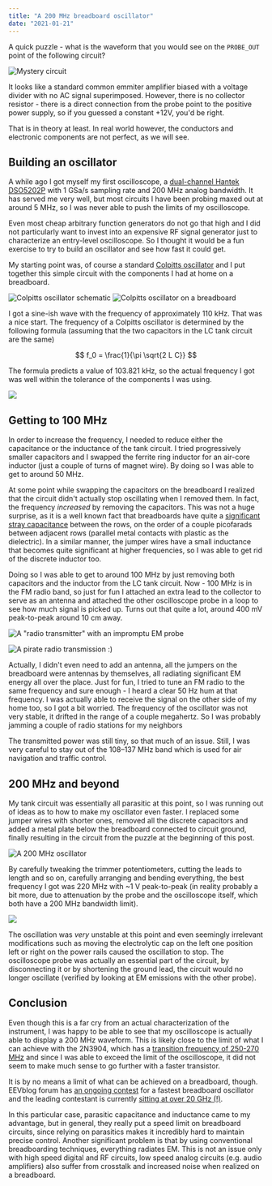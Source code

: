 ```yaml
---
title: "A 200 MHz breadboard oscillator"
date: "2021-01-21"
---
```


A quick puzzle - what is the waveform that you would see on the `PROBE_OUT` point of the following circuit?

![](./images/quote-oscillator-quote.png "Mystery circuit") 

It looks like a standard common emmiter amplifier biased with a voltage divider with no AC signal superimposed. However, there is no collector resistor - there is a direct connection from the probe point to the positive power supply, so if you guessed a constant +12V, you'd be right.

That is in theory at least. In real world however, the conductors and electronic components are not perfect, as we will see.

## Building an oscillator

A while ago I got myself my first oscilloscope, a [dual-channel Hantek DSO5202P](http://www.hantek.com/product/datasheet/dso5000p_datasheet.pdf) with 1 GSa/s sampling rate and 200 MHz analog bandwidth. It has served me very well, but most circuits I have been probing maxed out at around 5 MHz, so I was never able to push the limits of my oscilloscope.

Even most cheap arbitrary function generators do not go that high and I did not particularly want to invest into an expensive RF signal generator just to characterize an entry-level oscilloscope.
So I thought it would be a fun exercise to try to build an oscillator and see how fast it could get.

My starting point was, of course a standard [Colpitts oscillator](https://en.wikipedia.org/wiki/Colpitts_oscillator) and I put together this simple circuit with the components I had at home on a breadboard.

![](./images/colpitts.png "Colpitts oscillator schematic")
![](./images/slow-photo.jpg "Colpitts oscillator on a breadboard")

I got a sine-ish wave with the frequency of approximately 110 kHz. That was a nice start. The frequency of a Colpitts oscillator is determined by the following formula (assuming that the two capacitors in the LC tank circuit are the same)

$$
    f_0 = \frac{1}{\pi \sqrt{2 L C}}
$$

The formula predicts a value of 103.821 kHz, so the actual frequency I got was well within the tolerance of the components I was using.

![](./images/pic_0_3.png)

## Getting to 100 MHz

In order to increase the frequency, I needed to reduce either the capacitance or the inductance of the tank circuit. I tried progressively smaller capacitors and I swapped the ferrite ring inductor for an air-core inductor (just a couple of turns of magnet wire). By doing so I was able to get to around 50 MHz. 

At some point while swapping the capacitors on the breadboard I realized that the circuit didn't actually stop oscillating when I removed them. In fact, the frequency *increased* by removing the capacitors. This was not a huge surprise, as it is a well known fact that breadboards have quite a [significant stray capacitance](https://wiki.analog.com/university/courses/electronics/electronics-lab-breadboard-coupling) between the rows, on the order of a couple picofarads between adjacent rows (parallel metal contacts with plastic as the dielectric). In a similar manner, the jumper wires have a small inductance that becomes quite significant at higher frequencies, so I was able to get rid of the discrete inductor too.

Doing so I was able to get to around 100 MHz by just removing both capacitors and the inductor from the LC tank circuit. Now - 100 MHz is in the FM radio band, so just for fun I attached an extra lead to the collector to serve as an antenna and attached the other oscilloscope probe in a loop to see how much signal is picked up. Turns out that quite a lot, around 400 mV peak-to-peak around 10 cm away.

![](./images/radio.jpg "A \"radio transmitter\" with an impromptu EM probe")

![](./images/pic_0_4.png "A pirate radio transmission :)")

Actually, I didn't even need to add an antenna, all the jumpers on the breadboard were antennas by themselves, all radiating significant EM energy all over the place. Just for fun, I tried to tune an FM radio to the same frequency and sure enough - I heard a clear 50 Hz hum at that frequency. I was actually able to receive the signal on the other side of my home too, so I got a bit worried. The frequency of the oscillator was not very stable, it drifted in the range of a couple megahertz. So I was probably jamming a couple of radio stations for my neighbors

The transmitted power was still tiny, so that much of an issue. Still, I was very careful to stay out of the 108–137 MHz band which is used for air navigation and traffic control.

## 200 MHz and beyond

My tank circuit was essentially all parasitic at this point, so I was running out of ideas as to how to make my oscillator even faster. I replaced some jumper wires with shorter ones, removed all the discrete capacitors and added a metal plate below the breadboard connected to circuit ground, finally resulting in the circuit from the puzzle at the beginning of this post. 

![](images/fast-photo.jpg "A 200 MHz oscillator")

By carefully tweaking the trimmer potentiometers, cutting the leads to length and so on, carefully arranging and bending everything, the best frequency I got was 220 MHz with ~1 V peak-to-peak (in reality probably a bit more, due to attenuation by the probe and the oscilloscope itself, which both have a 200 MHz bandwidth limit). 

![](images/pic_92_1.png)

The oscillation was *very* unstable at this point and even seemingly irrelevant modifications such as moving the electrolytic cap on the left one position left or right on the power rails caused the oscillation to stop. The oscilloscope probe was actually an essential part of the circuit, by disconnecting it or by shortening the ground lead, the circuit would no longer oscillate (verified by looking at EM emissions with the other probe). 

## Conclusion

Even though this is a far cry from an actual characterization of the instrument, I was happy to be able to see that my oscilloscope is actually able to display a 200 MHz waveform. This is likely close to the limit of what I can achieve with the 2N3904, which has a [transition frequency of 250-270 MHz](https://www.sparkfun.com/datasheets/Components/2N3904.pdf) and since I was able to exceed the limit of the oscilloscope, it did not seem to make much sense to go further with a faster transistor. 

It is by no means a limit of what can be achieved on a breadboard, though. EEVblog forum has [an ongoing contest](https://www.eevblog.com/forum/projects/challenge-thread-the-fastest-breadboard-oscillator-on-the-mudball/) for a fastest breadboard oscillator and the leading contestant is currently [sitting at over 20 GHz (!)](https://hackaday.com/2020/07/01/breadboard-breaks-the-speed-barrier/).

In this particular case, parasitic capacitance and inductance came to my advantage, but in general, they really put a speed limit on breadboard circuits, since relying on parasitics makes it incredibly hard to maintain precise control. Another significant problem is that by using conventional breadboarding techniques, everything radiates EM. This is not an issue only with high speed digital and RF circuits, low speed analog circuits (e.g. audio amplifiers) also suffer from crosstalk and increased noise when realized on a breadboard.